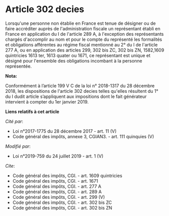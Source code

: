 # Article 302 decies

Lorsqu'une personne non établie en France est tenue de désigner ou de faire accréditer auprès de l'administration fiscale un
représentant établi en France en application du I de l'article 289 A, à l'exception des représentants chargés d'accomplir au
nom et pour le compte du représenté les formalités et obligations afférentes au régime fiscal mentionné au 2° du I de
l'article 277 A, ou en application des articles 299, 302 bis ZC, 302 bis ZN, 1582,1609 quintricies 1613 ter, 1613 quater ou
1671, ce représentant est unique et désigné pour l'ensemble des obligations incombant à la personne représentée.

**Nota:**

Conformément à l’article 199 V C de la loi n° 2018-1317 du 28 décembre 2018, les dispositions de l'article 302 decies telles
qu'elles résultent du 1° du I dudit article s’appliquent aux impositions dont le fait générateur intervient à compter du 1er
janvier 2019.

**Liens relatifs à cet article**

_Cité par_:

  - Loi n°2017-1775 du 28 décembre 2017 - art. 11 (V)
  - Code général des impôts, annexe 3, CGIAN3. - art. 111 quinquies (V)

_Modifié par_:

  - Loi n°2019-759 du 24 juillet 2019 - art. 1 (V)

_Cite_:

  - Code général des impôts, CGI. - art. 1609 quintricies
  - Code général des impôts, CGI. - art. 1671
  - Code général des impôts, CGI. - art. 277 A
  - Code général des impôts, CGI. - art. 289 A
  - Code général des impôts, CGI. - art. 299 (V)
  - Code général des impôts, CGI. - art. 302 bis ZC
  - Code général des impôts, CGI. - art. 302 bis ZN
